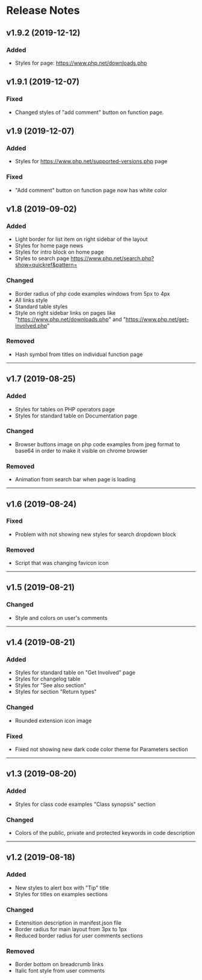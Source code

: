 # Release Notes

## v1.9.2 (2019-12-12)

### Added
- Styles for page: https://www.php.net/downloads.php

## v1.9.1 (2019-12-07)

### Fixed
- Changed styles of "add comment" button on function page.

## v1.9 (2019-12-07)

### Added
- Styles for https://www.php.net/supported-versions.php page

### Fixed
- "Add comment" button on function page now has white color

## v1.8 (2019-09-02)

### Added
- Light border for list item on right sidebar of the layout
- Styles for home page news
- Styles for intro block on home page
- Styles to search page https://www.php.net/search.php?show=quickref&pattern=

### Changed
- Border radius of php code examples windows from 5px to 4px
- All links style
- Standard table styles
- Style on right sidebar links on pages like "https://www.php.net/downloads.php" and "https://www.php.net/get-involved.php"

### Removed
- Hash symbol from titles on individual function page

----

## v1.7 (2019-08-25)

### Added
- Styles for tables on PHP operators page
- Styles for standard table on Documentation page

### Changed
- Browser buttons image on php code examples from jpeg format to base64 in order to make it visible on chrome browser

### Removed
- Animation from search bar when page is loading

----

## v1.6 (2019-08-24)

### Fixed
- Problem with not showing new styles for search dropdown block

### Removed
- Script that was changing favicon icon

----

## v1.5 (2019-08-21)

### Changed
- Style and colors on user's comments

----

## v1.4 (2019-08-21)

### Added
- Styles for standard table on "Get Involved" page
- Styles for changelog table
- Styles for "See also section"
- Styles for section "Return types"

### Changed
- Rounded extension icon image

### Fixed
- Fixed not showing new dark code color theme for Parameters section

----

## v1.3 (2019-08-20)

### Added
- Styles for class code examples "Class synopsis" section

### Changed
- Colors of the public, private and protected keywords in code description

----

## v1.2 (2019-08-18)

### Added
- New styles to alert box with "Tip" title
- Styles for titles on examples sections

### Changed
- Extensition description in manifest.json file
- Border radius for main layout from 3px to 1px
- Reduced border radius for user comments sections

### Removed
- Border bottom on breadcrumb links
- Italic font style from user comments